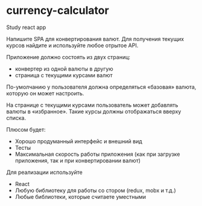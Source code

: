 # currency-calculator
Study react app

Напишите SPA для конвертирования валют. Для получения текущих курсов найдите и используйте любое отрытое API. 

Приложение должно состоять из двух страниц:
  
  * конвертер из одной валюты в другую
  * страница с текущими курсами валют

По-умолчанию у пользователя должна определяться «базовая» валюта, которую он может настроить.

На странице с текущими курсами пользователь может добавлять валюты в «избранное». Такие курсы должны отображаться вверху списка.

Плюсом будет:
* Хорошо продуманный интерфейс и внешний вид
* Тесты 
* Максимальная скорость работы приложения (как при загрузке приложения, так и при конвертировании валют)

Для реализации используйте 
* React
* Любую библиотеку для работы со стором (redux, mobx и т.д.) 
* Любые библиотеки, которые считаете уместными
